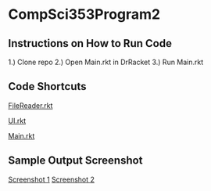 # CompSci353Program2

## Instructions on How to Run Code

1.) Clone repo
2.) Open Main.rkt in DrRacket
3.) Run Main.rkt

## Code Shortcuts

[FileReader.rkt](https://github.com/Vulpolox/CompSci353Program2/blob/main/FileReader.rkt)

[UI.rkt](https://github.com/Vulpolox/CompSci353Program2/blob/main/UI.rkt)

[Main.rkt](https://github.com/Vulpolox/CompSci353Program2/blob/main/Main.rkt)

## Sample Output Screenshot

[Screenshot 1](https://github.com/Vulpolox/CompSci353Program2/blob/main/OutputScreenshots/Screen%20Shot%202024-02-21%20at%2011.52.39%20AM.png)
[Screenshot 2](https://github.com/Vulpolox/CompSci353Program2/blob/main/OutputScreenshots/Screen%20Shot%202024-02-21%20at%2011.53.40%20AM.png)


 
